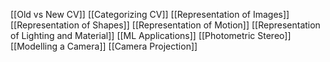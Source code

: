[[Old vs New CV]]
[[Categorizing CV]]
[[Representation of Images]]
[[Representation of Shapes]]
[[Representation of Motion]]
[[Representation of Lighting and Material]]
[[ML Applications]]
[[Photometric Stereo]]
[[Modelling a Camera]]
[[Camera Projection]]
